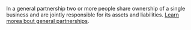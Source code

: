 In a general partnership two or more people share ownership of a single business and are jointly responsible for its assets and liabilities. [Learn morea bout general partnerships](https://business.nj.gov/pages/general-partnership).
